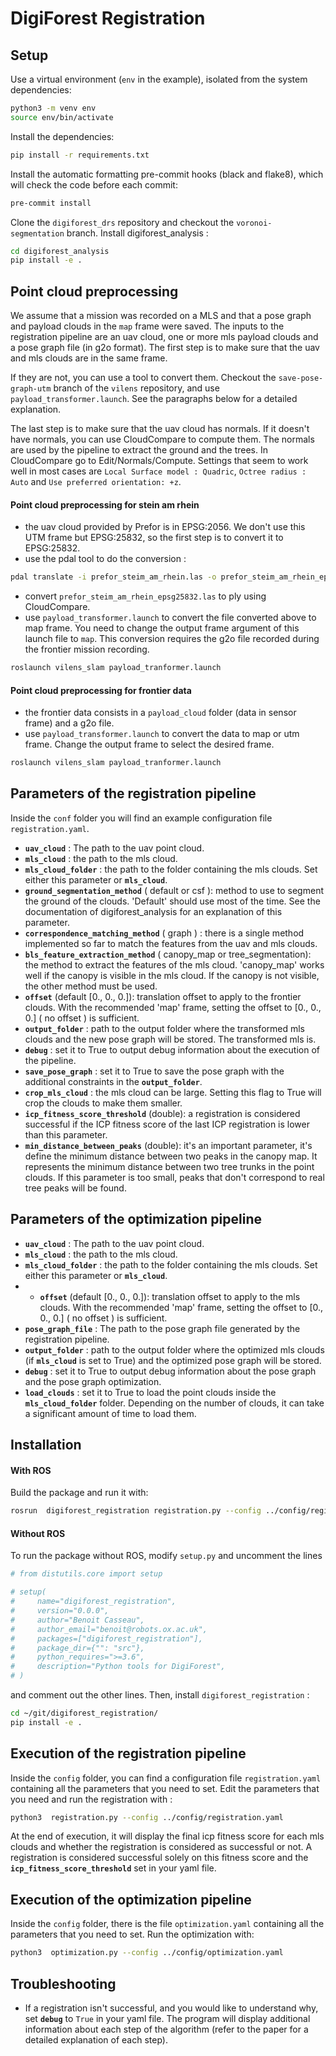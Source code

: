 # DigiForest Registration


## Setup

Use a virtual environment (`env` in the example), isolated from the system dependencies:

```sh
python3 -m venv env
source env/bin/activate
```

Install the dependencies:

```sh
pip install -r requirements.txt
```

Install the automatic formatting pre-commit hooks (black and flake8), which will check the code before each commit:

```sh
pre-commit install
```

Clone the `digiforest_drs` repository and checkout the `voronoi-segmentation` branch.
Install digiforest_analysis :
```sh
cd digiforest_analysis
pip install -e .
```



## Point cloud preprocessing
We assume that a mission was recorded on a MLS and that a pose graph and payload clouds in the `map` frame were saved.
The inputs to the registration pipeline are an uav cloud, one or more mls payload clouds and a pose graph file (in g2o format).
The first step is to make sure that the uav and mls clouds are in the same frame.

If they are not, you can use a tool to convert them. Checkout the `save-pose-graph-utm` branch of the `vilens` repository, and use `payload_transformer.launch`. See the paragraphs below for a detailed explanation.

The last step is to make sure that the uav cloud has normals. If it doesn't have normals, you can use CloudCompare to compute them. The normals are used by the pipeline to extract the ground and the trees. In CloudCompare go to Edit/Normals/Compute. Settings that seem to work well in most cases are `Local Surface model : Quadric`, `Octree radius : Auto` and `Use preferred orientation: +z`.

#### Point cloud preprocessing for stein am rhein
- the uav cloud provided by Prefor is in EPSG:2056. We don't use this UTM frame but EPSG:25832, so the first step is to convert it to EPSG:25832.
- use the pdal tool to do the conversion : 
```sh
pdal translate -i prefor_steim_am_rhein.las -o prefor_steim_am_rhein_epsg25832.las  -f filters.reprojection --filters.reprojection.out_srs="EPSG:25832"  --filters.reprojection.in_srs="EPSG:2056"
```
- convert `prefor_steim_am_rhein_epsg25832.las` to ply using CloudCompare.
- use `payload_transformer.launch` to convert the file converted above to map frame. You need to change the output frame argument of this launch file to `map`.
This conversion requires the g2o file recorded during the frontier mission recording.
```sh
roslaunch vilens_slam payload_tranformer.launch
```

#### Point cloud preprocessing for frontier data
- the frontier data consists in a `payload_cloud` folder (data in sensor frame) and a g2o file.
- use `payload_transformer.launch` to convert the data to map or utm frame. Change the output frame to select the desired frame.
```sh
roslaunch vilens_slam payload_tranformer.launch
```

## Parameters of the registration pipeline

Inside the `conf` folder you will find an example configuration file `registration.yaml`.

* **`uav_cloud`** : The path to the uav point cloud.
* **`mls_cloud`** : the path to the mls cloud.
* **`mls_cloud_folder`** : the path to the folder containing the mls clouds. Set either this parameter or **`mls_cloud`**.
* **`ground_segmentation_method`** ( default or csf ): method to use to segment the ground of the clouds. 'Default' should use most of the time. See the documentation of digiforest_analysis for an explanation of this parameter.
* **`correspondence_matching_method`** ( graph ) : there is a single method implemented so far to match the features from the uav and mls clouds.
* **`bls_feature_extraction_method`** ( canopy_map or tree_segmentation): the method to extract the features of the mls cloud. 'canopy_map' works well if the canopy is visible in the mls cloud. If the canopy is not visible, the other method must be used.
* **`offset`** (default [0., 0., 0.]): translation offset to apply to the frontier clouds. With the recommended 'map' frame, setting the offset to [0., 0., 0.] ( no offset ) is sufficient.
* **`output_folder`** : path to the output folder where the transformed mls clouds and the new pose graph will be stored. The transformed mls is.
* **`debug`** : set it to True to output debug information about the execution of the pipeline.
* **`save_pose_graph`** : set it to True to save the pose graph with the additional constraints in the **`output_folder`**.
* **`crop_mls_cloud`** : the mls cloud can be large. Setting this flag to True will crop the clouds to make them smaller.
* **`icp_fitness_score_threshold`** (double): a registration is considered successful if the ICP fitness score of the last ICP registration is lower than this parameter.
* **`min_distance_between_peaks`** (double): it's an important parameter, it's define the minimum distance between two peaks in the canopy map. It represents the minimum distance between two tree trunks in the point clouds. If this parameter is too small, peaks that don't correspond to real tree peaks will be found. 

## Parameters of the optimization pipeline

* **`uav_cloud`** : The path to the uav point cloud.
* **`mls_cloud`** : the path to the mls cloud.
* **`mls_cloud_folder`** : the path to the folder containing the mls clouds. Set either this parameter or **`mls_cloud`**.
* * **`offset`** (default [0., 0., 0.]): translation offset to apply to the mls clouds. With the recommended 'map' frame, setting the offset to [0., 0., 0.] ( no offset ) is sufficient.
* **`pose_graph_file`** : The path to the pose graph file generated by the registration pipeline.
* **`output_folder`** : path to the output folder where the optimized mls clouds (if **`mls_cloud`** is set to True) and the optimized pose graph will be stored.
* **`debug`** : set it to True to output debug information about the pose graph and the pose graph optimization.
* **`load_clouds`** : set it to True to load the point clouds inside the **`mls_cloud_folder`** folder. Depending on the number of clouds, it can take a significant amount of time to load them.

## Installation

#### With ROS
Build the package and run it with:
```sh
rosrun  digiforest_registration registration.py --config ../config/registration.yaml 
```


#### Without ROS
To run the package without ROS, modify `setup.py` and uncomment the lines
```sh
# from distutils.core import setup

# setup(
#     name="digiforest_registration",
#     version="0.0.0",
#     author="Benoit Casseau",
#     author_email="benoit@robots.ox.ac.uk",
#     packages=["digiforest_registration"],
#     package_dir={"": "src"},
#     python_requires=">=3.6",
#     description="Python tools for DigiForest",
# )
```
and comment out the other lines. Then, install `digiforest_registration` :

```sh
cd ~/git/digiforest_registration/
pip install -e .
```

## Execution of the registration pipeline

Inside the `config` folder, you can find a configuration file `registration.yaml` containing all the parameters that you need to set. Edit the parameters that you need and run the registration with :
 
```sh
python3  registration.py --config ../config/registration.yaml 
```

At the end of execution, it will display the final icp fitness score for each mls clouds and whether the registration is considered as successful or not. A registration is considered successful solely on this fitness score and the **`icp_fitness_score_threshold`** set in your yaml file.

## Execution of the optimization pipeline

Inside the `config` folder, there is the file `optimization.yaml` containing all the parameters that you need to set.
Run the optimization with:

```sh
python3  optimization.py --config ../config/optimization.yaml 
```

## Troubleshooting

* If a registration isn't successful, and you would like to understand why, set **`debug`** to `True` in your yaml file. The program will display additional information about each step of the algorithm (refer to the paper for a detailed explanation of each step).


